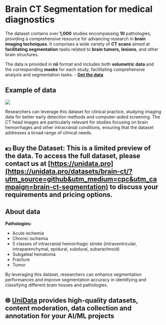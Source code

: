 # Brain CT Segmentation for medical diagnostics
The dataset contains over **1,000** studies encompassing **10** pathologies, providing a comprehensive resource for advancing research in **brain imaging techniques**. It comprises a wide variety of **CT scans** aimed at **facilitating segmentation** tasks related to **brain tumors, lesions**, and other brain structures.

The data is provided in **nii** format and includes both **volumetric data** and the corresponding **masks** for each study, facilitating comprehensive analysis and segmentation tasks. -  **[Get the data](https://unidata.pro/datasets/brain-ct/?utm_source=github&utm_medium=cpc&utm_campaign=brain-ct-segmentation)**

## Example of data
![](https://www.googleapis.com/download/storage/v1/b/kaggle-user-content/o/inbox%2F22059654%2Fee1c47ab109dafcd75a65eade894bee8%2FFrame%20170%20(3).png?generation=1732665779862401&alt=media)

Researchers can leverage this dataset for clinical practice, studying imaging data for better early detection methods and computer-aided screening. The CT head images are particularly relevant for studies focusing on brain hemorrhages and other intracranial conditions, ensuring that the dataset addresses a broad range of clinical needs.
## 💵 Buy the Dataset: This is a limited preview of the data. To access the full dataset, please contact us at [https://unidata.pro](https://unidata.pro/datasets/brain-ct/?utm_source=github&utm_medium=cpc&utm_campaign=brain-ct-segmentation) to discuss your requirements and pricing options.

## About data
**Pathologies:**
- Acute ischemia
- Chronic ischemia 
- 5 classes of intracranial hemorrhagic stroke (intraventricular, intraparenchymal, epidural, subdural, subarachnoid) 
- Subgaleal hematoma
- Fracture
- Tumor

By leveraging this dataset, researchers can enhance segmentation performances and improve segmentation accuracy in identifying and classifying different brain tissues and pathologies.

## 🌐 [UniData](https://unidata.pro/datasets/brain-ct/?utm_source=github&utm_medium=cpc&utm_campaign=brain-ct-segmentation) provides high-quality datasets, content moderation, data collection and annotation for your AI/ML projects 
